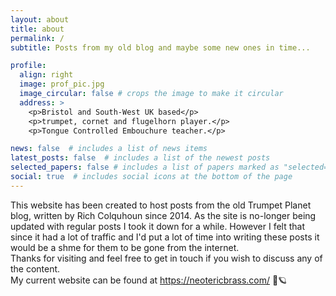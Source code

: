 ```yaml
---
layout: about
title: about
permalink: /
subtitle: Posts from my old blog and maybe some new ones in time...

profile:
  align: right
  image: prof_pic.jpg
  image_circular: false # crops the image to make it circular
  address: >
    <p>Bristol and South-West UK based</p>
    <p>trumpet, cornet and flugelhorn player.</p>
    <p>Tongue Controlled Embouchure teacher.</p>

news: false  # includes a list of news items
latest_posts: false  # includes a list of the newest posts
selected_papers: false # includes a list of papers marked as "selected={true}"
social: true  # includes social icons at the bottom of the page
---
```


This website has been created to host posts from the old Trumpet Planet blog, written by Rich Colquhoun since 2014.
As the site is no-longer being updated with regular posts I took it down for a while. However I felt that since it had a lot of traffic and I'd put a lot of time into writing these posts it would be a shme for them to be gone from the internet. <br>Thanks for visiting and feel free to get in touch if you wish to discuss any of the content.
<br>My current website can be found at https://neotericbrass.com/ 🎺🪐
